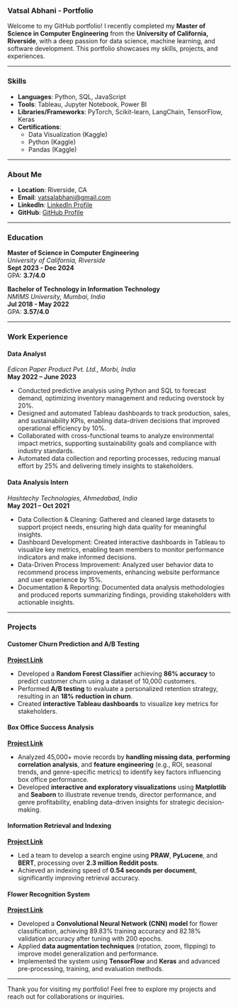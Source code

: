 ### Vatsal Abhani - Portfolio

Welcome to my GitHub portfolio! I recently completed my **Master of Science in Computer Engineering** from the **University of California, Riverside**, with a deep passion for data science, machine learning, and software development. This portfolio showcases my skills, projects, and experiences.

---


### Skills
- **Languages**: Python, SQL, JavaScript
- **Tools**: Tableau, Jupyter Notebook, Power BI
- **Libraries/Frameworks**: PyTorch, Scikit-learn, LangChain, TensorFlow, Keras
- **Certifications**: 
  - Data Visualization (Kaggle)
  - Python (Kaggle)
  - Pandas (Kaggle)

---


### About Me
- **Location**: Riverside, CA
- **Email**: vatsalabhani@gmail.com
- **LinkedIn**: [LinkedIn Profile](https://www.linkedin.com/in/vatsal-abhani/)
- **GitHub**: [GitHub Profile](https://github.com/VatsalAbhani)

---

### Education
**Master of Science in Computer Engineering**  
*University of California, Riverside*  
**Sept 2023 - Dec 2024**  
GPA: **3.7/4.0**

**Bachelor of Technology in Information Technology**  
*NMIMS University, Mumbai, India*  
**Jul 2018 - May 2022**  
GPA: **3.57/4.0**

---

### Work Experience
#### Data Analyst  
*Edicon Paper Product Pvt. Ltd., Morbi, India*  
**May 2022 – June 2023**
- Conducted predictive analysis using Python and SQL to forecast demand, optimizing inventory management and reducing overstock by 20%. 
- Designed and automated Tableau dashboards to track production, sales, and sustainability KPIs, enabling data-driven decisions that improved operational efficiency by 10%. 
- Collaborated with cross-functional teams to analyze environmental impact metrics, supporting sustainability goals and compliance with industry standards. 
- Automated data collection and reporting processes, reducing manual effort by 25% and delivering timely insights to stakeholders. 

#### Data Analysis Intern  
*Hashtechy Technologies, Ahmedabad, India*  
**May 2021 – Oct 2021**
- Data Collection & Cleaning: Gathered and cleaned large datasets to support project needs, ensuring high data quality for meaningful insights.
- Dashboard Development: Created interactive dashboards in Tableau to visualize key metrics, enabling team members to monitor performance indicators and make informed decisions.
- Data-Driven Process Improvement: Analyzed user behavior data to recommend process improvements, enhancing website performance and user experience by 15%.
- Documentation & Reporting: Documented data analysis methodologies and produced reports summarizing findings, providing stakeholders with actionable insights.

---

### Projects

#### Customer Churn Prediction and A/B Testing
**[Project Link](https://www.kaggle.com/code/vatsalabhani/vatsal-bank-customer-churn-prediction)**
- Developed a **Random Forest Classifier** achieving **86% accuracy** to predict customer churn using a dataset of 10,000 customers.
- Performed **A/B testing** to evaluate a personalized retention strategy, resulting in an **18% reduction in churn**.
- Created **interactive Tableau dashboards** to visualize key metrics for stakeholders.

#### Box Office Success Analysis
**[Project Link](https://github.com/vidit1906/dataextraction_praw)**
- Analyzed 45,000+ movie records by **handling missing data**, **performing correlation analysis**, and **feature engineering** (e.g., ROI, seasonal trends, and genre-specific metrics) to identify key factors influencing box office performance.
- Developed **interactive and exploratory visualizations** using **Matplotlib** and **Seaborn** to illustrate revenue trends, director performance, and genre profitability, enabling data-driven insights for strategic decision-making. 

#### Information Retrieval and Indexing
**[Project Link](https://github.com/vidit1906/dataextraction_praw)**
- Led a team to develop a search engine using **PRAW**, **PyLucene**, and **BERT**, processing over **2.3 million Reddit posts**.
- Achieved an indexing speed of **0.54 seconds per document**, significantly improving retrieval accuracy.

#### Flower Recognition System
**[Project Link](https://www.kaggle.com/code/vatsalabhani/a201-a224-a253-flower-recognition)**
- Developed a **Convolutional Neural Network (CNN) model** for flower classification, achieving 89.83% training accuracy and 82.18% validation accuracy after tuning with 200 epochs.
- Applied **data augmentation techniques** (rotation, zoom, flipping) to improve model generalization and performance.
- Implemented the system using **TensorFlow** and **Keras** and advanced pre-processing, training, and evaluation methods.

---


Thank you for visiting my portfolio! Feel free to explore my projects and reach out for collaborations or inquiries.
